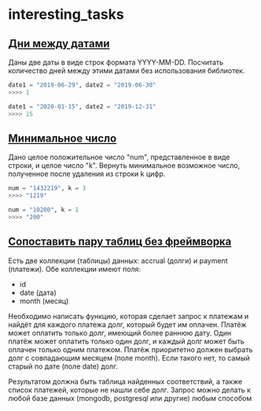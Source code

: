 # interesting_tasks

## [Дни между датами](https://github.com/4kolesov/interesting_tasks/blob/main/accurals_vs_payments.py)
Даны две даты в виде строк формата YYYY-MM-DD. Посчитать количество дней между этими датами без использования библиотек.

```python
date1 = "2019-06-29", date2 = "2019-06-30"
>>>> 1

date1 = "2020-01-15", date2 = "2019-12-31"
>>>> 15
```
## [Минимальное число](https://github.com/4kolesov/interesting_tasks/blob/main/min_number.py)

Дано целое положительное число "num", представленное в виде строки, и целое число "k". Вернуть минимальное возможное число, полученное после удаления из строки k цифр.

```python
num = "1432219", k = 3
>>>> "1219"

num = "10200", k = 1
>>>> "200"
```


## [Сопоставить пару таблиц без фреймворка](https://github.com/4kolesov/interesting_tasks/blob/main/accurals_vs_payments.py)
Есть две коллекции (таблицы) данных: accrual (долги) и payment (платежи). Обе коллекции имеют поля:
- id
- date (дата)
- month (месяц)

Необходимо написать функцию, которая сделает запрос к платежам и найдёт для каждого платежа долг, который будет им оплачен. Платёж может оплатить только долг, имеющий более раннюю дату. Один платёж может оплатить только один долг, и каждый долг может быть оплачен только одним платежом. Платёж приоритетно должен выбрать долг с совпадающим месяцем (поле month). Если такого нет, то самый
старый по дате (поле date) долг.

Результатом должна быть таблица найденных соответствий, а также список платежей,
которые не нашли себе долг. Запрос можно делать к любой базе данных (mongodb, postgresql или другие) любым способом
